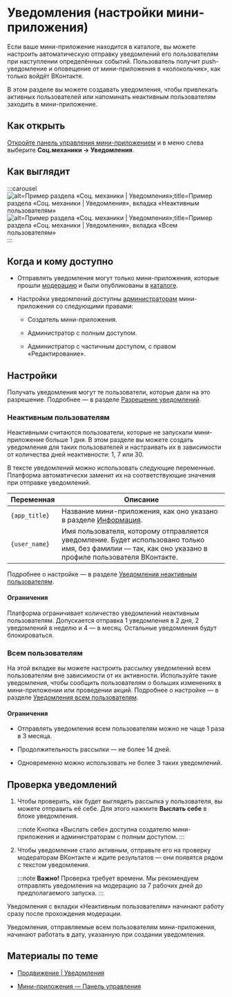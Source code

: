 
<!-- ---
title: 'Мини-приложения | Панель управления | Социальные механики | Уведомления'
is_hidden: false
is_search_available: true
menu: 'main_menu'
visible_to_search_robots: true
meta_description: 
redirect_to: 
lang: ru
--- -->

# Уведомления (настройки мини-приложения)

Если ваше мини-приложение находится в каталоге, вы можете настроить автоматическую отправку уведомлений его пользователям при наступлении определённых событий. Пользователь получит push-уведомление и оповещение от мини-приложения в «колокольчик», как только войдёт ВКонтакте.

В этом разделе вы можете создавать уведомления, чтобы привлекать активных пользователей или напоминать неактивным пользователям заходить в мини-приложение.

## Как открыть

[Откройте панель управления мини-приложением](../overview.md) и в меню слева выберите **Соц.механики&nbsp;&rarr; Уведомления**.

## Как выглядит

<!--
exclusions/_images/mini-apps/settings/social-mechanics/notifications/all_users.png
exclusions/_images/mini-apps/settings/social-mechanics/notifications/inactive_users.png
-->
:::carousel
![alt=Пример раздела «Соц. механики | Уведомления»;title=Пример раздела «Соц. механики | Уведомления», вкладка «Неактивным пользователям»](333e8a2968c02f143f9f0adb814598dd1c9b54e9b18bc951ca32657d "5823637978685169252")
![alt=Пример раздела «Соц. механики | Уведомления»;title=Пример раздела «Соц. механики | Уведомления», вкладка «Всем пользователям»](2d1251029ee2eb49880a94005d383c7209c5149111afe481e5f1978c "7177958027068064154")
:::

## Когда и кому доступно

* Отправлять уведомления могут только мини-приложения, которые прошли [модерацию](mini-apps/catalog/moderation) и были опубликованы в [каталоге](https://vk.com/services).

* Настройки уведомлений доступны [администраторам](mini-apps/settings/managers) мини-приложения со следующими правами:

    * Создатель мини-приложения.

    * Администратор с полным доступом.

    * Администратор с частичным доступом, с правом «Редактирование».

## Настройки

Получать уведомления могут те пользователи, которые дали на это разрешение. Подробнее — в разделе [Разрешение уведомлений](mini-apps/promotion/social-mechanics/notifications/single#Разрешение%20уведомлений).

### Неактивным пользователям

Неактивными считаются пользователи, которые не запускали мини-приложение больше 1 дня.
В этом разделе вы можете создать уведомления для таких пользователей и настраивать их в зависимости от количества дней неактивности: 1, 7 или 30.

В тексте уведомлений можно использовать следующие переменные. Платформа автоматически заменит их на соответствующие значения при отправке уведомлений.

| Переменная | Описание |
| --- | --- |
| `{app_title}` | Название мини-приложения, как оно указано в разделе [Информация](mini-apps/settings/general/information). |
| `{user_name}` | Имя пользователя, которому отправляется уведомление. Будет использовано только имя, без фамилии — так, как оно указано в профиле пользователя ВКонтакте. |

Подробнее о настройке — в разделе [Уведомления неактивным пользователям](mini-apps/promotion/social-mechanics/notifications/automatic).

#### Ограничения

Платформа ограничивает количество уведомлений неактивным пользователям. Допускается отправка 1 уведомления в 2 дня, 2 уведомлений в неделю и 4 — в месяц. Остальные уведомления будут блокироваться.

### Всем пользователям

На этой вкладке вы можете настроить рассылку уведомлений всем пользователям вне зависимости от их активности. Используйте такие уведомления, чтобы сообщить пользователям о больших изменениях в мини-приложении или проведении акций. Подробнее о настройке — в разделе [Уведомления всем пользователям](mini-apps/promotion/social-mechanics/notifications/mass).

#### Ограничения

* Отправлять уведомления всем пользователям можно не чаще 1 раза в 3 месяца.

* Продолжительность рассылки — не более 14 дней.

* Одновременно можно использовать не более 3 таких уведомлений.

## Проверка уведомлений

1. Чтобы проверить, как будет выглядеть рассылка у пользователя, вы можете отправить её себе. Для этого нажмите **Выслать себе** в блоке уведомления.

    :::note
    Кнопка «Выслать себе» доступна создателю мини-приложения и администраторам с полным доступом.
    :::

2. Чтобы уведомление стало активным, отправьте его на проверку модераторам ВКонтакте и ждите результатов — они появятся рядом с текстом уведомления.

    :::note
    **Важно!** Проверка требует времени. Мы рекомендуем отправлять уведомления на модерацию за 7 рабочих дней до предполагаемого запуска.
    :::

Уведомления с вкладки «Неактивным пользователям» начинают работу сразу после прохождения модерации.

Уведомления, отправляемые всем пользователям мини-приложения, начинают работать в дату, указанную при создании уведомления.

## Материалы по теме

* [Продвижение | Уведомления](mini-apps/promotion/social-mechanics/notifications/overview)

* [Мини-приложения — Панель управления](../overview.md)
